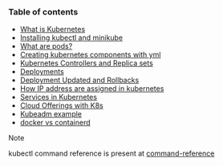 ### Table of contents

-  [What is Kubernetes](01-What-is-Kubernetes.md)
- [Installing kubectl and minikube](02-Installation.md)
- [What are pods?](03-pods.md)
- [Creating kubernetes components with yml](04-Yaml_in_kubernetes.md)
- [Kubernetes Controllers and Replica sets](05-kubernetes-controllers-replicasets.md)
- [Deployments](06-deployments.md)
- [Deployment Updated and Rollbacks](07-deployments-update-rollback.md)
- [How IP address are assigned in kubernetes](08-Networking.md)
- [Services in Kubernetes](09-services.md)
- [Cloud Offerings with K8s](10-k8s-cloud.md)
- [Kubeadm example](11-installing-using-kubeadm.md)
- [docker vs containerd](14-containerd-docker.md)

>[!Note]
> kubectl command reference is present at [command-reference](kubectl-commands.md)
